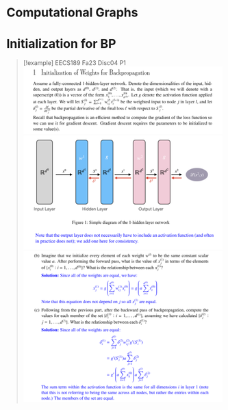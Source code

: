 # Computational Graphs




# Initialization for BP
> [!example] EECS189 Fa23 Disc04 P1
> ![](Initialization.assets/image-20240319130248258.png)![](Backpropagation_Algorithms.assets/image-20240319130316823.png)![](Backpropagation_Algorithms.assets/image-20240319130332758.png)










